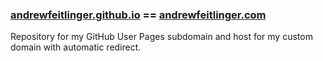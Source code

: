### [andrewfeitlinger.github.io][1] == [andrewfeitlinger.com][2]

Repository for my GitHub User Pages subdomain and host for my custom domain with automatic redirect.

[1]: http://andrewfeitlinger.github.io/ "andrewfeitlinger.github.io"
[2]: http://andrewfeitlinger.com/ "andrewfeitlinger.com"

